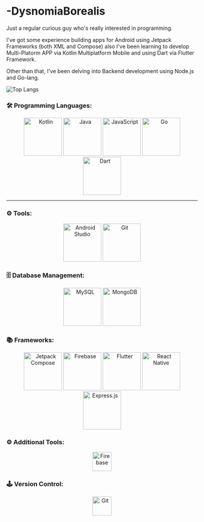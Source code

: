 # -DysnomiaBorealis

Just a regular curious guy who's really interested in programming.

I've got some experience building apps for Android using Jetpack Frameworks (both XML and Compose) also I've been learning to develop Multi-Platorm APP via Kotlin Multiplatform Mobile and using Dart via Flutter Framework.

Other than that, I've been delving into Backend development using Node.js and Go-lang.

![Top Langs]([https://github-readme-stats-git-masterrstaa-rickstaa.vercel.app/api/top-langs/?username=DysnomiaBorealis](https://github-readme-stats.vercel.app/api/top-langs/?username=DysnomiaBorealis))

### 🛠 Programming Languages:
<p align="center">
  <img src="https://cdn.jsdelivr.net/gh/devicons/devicon/icons/kotlin/kotlin-original.svg" width="100" height="100" alt="Kotlin"/>
  <img src="https://cdn.jsdelivr.net/gh/devicons/devicon/icons/java/java-original.svg" width="100" height="100" alt="Java"/>
  <img src="https://cdn.jsdelivr.net/gh/devicons/devicon/icons/javascript/javascript-original.svg" width="100" height="100" alt="JavaScript"/>
  <img src="https://cdn.jsdelivr.net/gh/devicons/devicon/icons/go/go-original.svg" width="100" height="100" alt="Go"/>
  <img src="https://cdn.jsdelivr.net/gh/devicons/devicon/icons/dart/dart-original.svg" width="100" height="100" alt="Dart"/>
</p>

---

### ⚙️ Tools:
<p align="center">
  <img src="https://cdn.jsdelivr.net/gh/devicons/devicon/icons/androidstudio/androidstudio-original.svg" width="100" height="100" alt="Android Studio"/>
  <img src="https://cdn.jsdelivr.net/gh/devicons/devicon/icons/git/git-original.svg" width="100" height="100" alt="Git"/>
</p>


### 🗄️ Database Management:
<p align="center">
   <img src="https://cdn.jsdelivr.net/gh/devicons/devicon/icons/mysql/mysql-original.svg" alt="MySQL" width="100" height="100"/>
    <img src="https://cdn.jsdelivr.net/gh/devicons/devicon/icons/mongodb/mongodb-original.svg" alt="MongoDB" width="100" height="100"/>
</p>

### 📚 Frameworks:
<p align="center">
  <img src="https://cdn.jsdelivr.net/gh/devicons/devicon/icons/jetpackcompose/jetpackcompose-plain.svg" width="100" height="100" alt="Jetpack Compose"/>
  <img src="https://cdn.jsdelivr.net/gh/devicons/devicon/icons/firebase/firebase-plain.svg" width="100" height="100" alt="Firebase"/>
  <img src="https://cdn.jsdelivr.net/gh/devicons/devicon/icons/flutter/flutter-original.svg" width="100" height="100" alt="Flutter"/>
  <img src="https://cdn.jsdelivr.net/gh/devicons/devicon/icons/react/react-original.svg" width="100" height="100" alt="React Native"/>
  <img src="https://cdn.jsdelivr.net/gh/devicons/devicon/icons/express/express-original.svg" width="100" height="100" alt="Express.js"/>
</p>

### ⚙️ Additional Tools:
<p align="center">
  <img src="https://cdn.jsdelivr.net/gh/devicons/devicon/icons/firebase/firebase-plain.svg" alt="Firebase" width="50" height="50"/>
</p>

### 🕹️ Version Control:
<p align="center">
  <img src="https://cdn.jsdelivr.net/gh/devicons/devicon/icons/git/git-original.svg" alt="Git" width="50" height="50"/>
</p>
